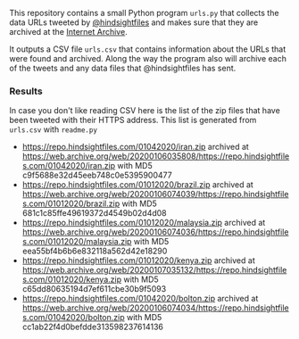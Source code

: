 This repository contains a small Python program `urls.py` that collects the data
URLs tweeted by [@hindsightfiles](https://twitter.com/hindsightfiles) and makes
sure that they are archived at the [Internet Archive](https://archive.org).

It outputs a CSV file `urls.csv` that contains information about the URLs that
were found and archived. Along the way the program also will archive each of the
tweets and any data files that @hindsightfiles has sent.

### Results

In case you don't like reading CSV here is the list of the zip files that have
been tweeted with their HTTPS address. This list is generated from `urls.csv`
with `readme.py`

* https://repo.hindsightfiles.com/01042020/iran.zip archived at https://web.archive.org/web/20200106035808/https://repo.hindsightfiles.com/01042020/iran.zip with MD5 c9f5688e32d45eeb748c0e5395900477
* https://repo.hindsightfiles.com/01012020/brazil.zip archived at https://web.archive.org/web/20200106074039/https://repo.hindsightfiles.com/01012020/brazil.zip with MD5 681c1c85ffe49619372d4549b02d4d08
* https://repo.hindsightfiles.com/01012020/malaysia.zip archived at https://web.archive.org/web/20200106074036/https://repo.hindsightfiles.com/01012020/malaysia.zip with MD5 eea55bf4b6b6e832118a562d42e18290
* https://repo.hindsightfiles.com/01012020/kenya.zip archived at https://web.archive.org/web/20200107035132/https://repo.hindsightfiles.com/01012020/kenya.zip with MD5 c65dd80635194d7ef611cbe30b9f5093
* https://repo.hindsightfiles.com/01042020/bolton.zip archived at https://web.archive.org/web/20200106074034/https://repo.hindsightfiles.com/01042020/bolton.zip with MD5 cc1ab22f4d0befdde313598237614136

